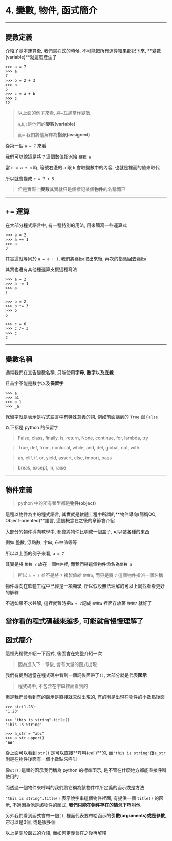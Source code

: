 # 4. 變數, 物件, 函式簡介
---
## 變數定義

介紹了基本運算後, 我們寫程式的時候, 不可能把所有運算結果都記下來, **變數\(variable\)**就這麼產生了

```
>>> a = 7
>>> a
7
>>> b = 2 + 3
>>> b
5
>>> c = a + b
>>> c
12
```

> 以上面的例子來看, 將`=`左邊當作變數, 
>
> `a`,`b`,`c`是他們的**變數\(variable\)**
>
> 而`=` 我們將他解釋為**指派\(assigned\)**

從第一個 `a = 7` 來看

我們可以說這是將 `7` 這個數值指派給 `變數 a`

當 `c = a + b` 時, 等號右邊的 `a` 跟 `b` 會取變數中的內容, 也就是裡面的值來取代

所以就會變成 `c = 7 + 5`

> 但是實際上**變數**其實就只是個標記某個**物件**的名稱而已
---
## += 運算

在大部分程式語言中, 有一種特別的用法, 用來簡寫一些運算式

```
>>> a = 2
>>> a += 1
>>> a
3
```

其實這就等同於 `a = a + 1`, 我們將`變數a`取出來後, 再次的指派回去`變數a`

其實也還有其他種運算支援這種寫法

```
>>> a = 2
>>> a -= 1
>>> a
1

>>> b = 2
>>> b *= 3
>>> b
6

>>> c = 6
>>> c /= 3
>>> c
2
```
---
## 變數名稱

通常我們在宣告變數名稱, 只能使用**字母**, **數字**以及**底線**

且首字不能是數字以及**保留字**

```
>>> a
>>> a1
>>> a_1
>>> _a
```

保留字就是表示是程式語言中有特殊意義的詞, 例如前面講到的 `True` 跟 `False`

以下都是 python 的保留字

> False, class, finally, is, return, None, continue, for, lambda, try

> True, def, from, nonlocal, while, and, del, global, not, with

> as, elif, if, or, yield, assert, else, import, pass

> break, except, in, raise
---
## 物件定義

> python 中的所有類型都是**物件\(object\)**

這種以物件為主的程式語言, 其實就是軟體工程中所謂的**物件導向\(簡稱OO, Object-oriented\)**語言, 這個概念在之後的章節會介紹

大部分的物件導向教學中, 都會將物件比喻成一個盒子, 可以裝各種的東西

例如 整數, 浮點數, 字串, 布林值等等

所以以上面的例子來看, `a = 7`

其實是將 `整數 7` 放在一個`物件`裡, 而我們將這個物件命名為`變數 a`

> 所以 `a = 7` 並不是將 `7` 複製值給 `變數a`, 而只是將 `7` 這個物件指派一個名稱

物件導向在軟體工程中已經是一項顯學, 所以假設無法理解的可以上網找看看更好的解釋

不過如果不求甚解, 這裡就暫時把``a = 7``記成 `變數a` 裡面存放著 `整數7` 就好了

當你看的程式碼越來越多, 可能就會慢慢理解了
---
## 函式簡介

這裡先稍微介紹一下函式, 後面會在完整介紹一次

> 因為進入下一章後, 會有大量的函式出現

我們有提到過當在程式碼中看到一個詞後面帶了`()`, 大部分就是代表**函示**

> 程式碼中, 不包含在字串裡面看到的

但是我們會看到有的函示是直接就忽然出現的, 有的則是出現在物件的小數點後面

```
>>> str(1.23)
'1.23'

>>> "this is string".title()
'This Is String'

>>> a_str = "abc"
>>> a_str.upper()
'AA'
```

從上面可以看到 `str()` 是可以直接**呼叫(call)**的, 而`"this is string"`跟`a_str`則是在物件後面有一個小數點來呼叫

像`str()`這類的函示我們稱為 python 的標準函示, 是不管在什麼地方都能直接呼叫使用的

而透過一個物件來呼叫的我們將它稱為該物件中所定義的函示或是方法

`"this is string".title()` 表示說字串這個物件裡面, 有提供一個 `title()` 的函示, 不過因為他是該物件的函式, **我們只能在物件存在的情況下呼叫他**

另外我們看到函式會帶一個`()`, 裡面代表要帶給函示的**引數(arguments)**或是**參數**, 它可以是0個, 或是很多個

以上是關於函式的介紹, 而如何定義會在之後再解釋
